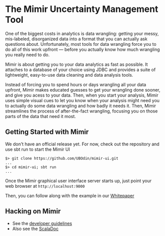 # The Mimir Uncertainty Management Tool

One of the biggest costs in analytics is data wrangling: getting your messy, mis-labeled, disorganized data into a format that you can actually ask questions about. Unfortunately, most tools for data wrangling force you to do all of this work upfront — before you actually know how much wrangling you really need to do.

Mimir is about getting you to your data analytics as fast as possible. It attaches to a database of your choice using JDBC and provides a suite of lightweight, easy-to-use data cleaning and data analysis tools.

Instead of forcing you to spend hours or days wrangling all your data upfront, Mimir makes educated guesses to get your wrangling done sooner, and give you acess to your data. Then, when you start your analysis, Mimir uses simple visual cues to let you know when your analysis might need you to actually do some data wrangling and how badly it needs it. Then, Mimir streamlines the process of after-the-fact wrangling, focusing you on those parts of the data that need it most.

## Getting Started with Mimir

We don't have an official release yet.  For now, check out the repository and use sbt run to start the Mimir UI
```
$> git clone https://github.com/UBOdin/mimir-ui.git
...
$> cd mimir-ui; sbt run
...
```

Once the Mimir graphical user interface server starts up, just point your web browser at `http://localhost:9000`

Then, you can follow along with the example in our [Whitepaper](http://mimirdb.info/whitepaper.html)


## Hacking on Mimir

* See the [developer guidelines](https://github.com/UBOdin/mimir/wiki/Development)
* Also see the [ScalaDoc](http://doc.odin.cse.buffalo.edu/mimir)
